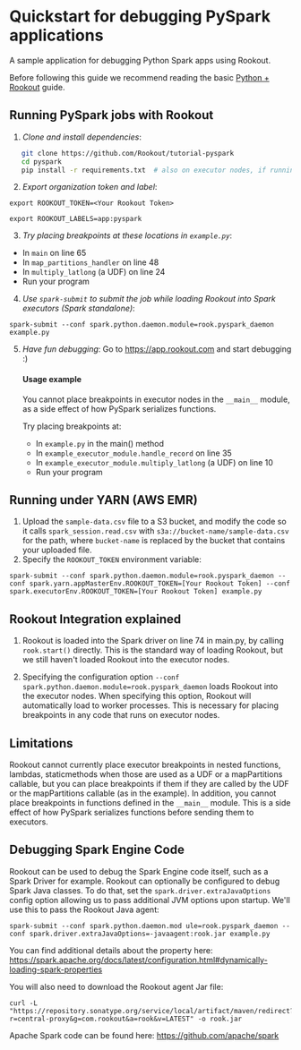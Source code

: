 
# Quickstart for debugging PySpark applications

A sample application for debugging Python Spark apps using Rookout.

Before following this guide we recommend reading the basic [Python + Rookout](https://docs.rookout.com/docs/sdk-setup.html) guide.

## Running PySpark jobs with Rookout

1. *Clone and install dependencies*:
 ```bash
    git clone https://github.com/Rookout/tutorial-pyspark
    cd pyspark
    pip install -r requirements.txt  # also on executor nodes, if running in a cluster
```

2. *Export organization token and label*:
 ```
export ROOKOUT_TOKEN=<Your Rookout Token>
```
```
export ROOKOUT_LABELS=app:pyspark
```

3. *Try placing breakpoints at these locations in `example.py`*:
* In `main` on line 65
* In `map_partitions_handler` on line 48
* In `multiply_latlong` (a UDF) on line 24
* Run your program


4. *Use `spark-submit` to submit the job while loading Rookout into Spark executors (Spark standalone)*:
```
spark-submit --conf spark.python.daemon.module=rook.pyspark_daemon example.py
```


5. *Have fun debugging*:
	Go to https://app.rookout.com and start debugging :)

    #### Usage example
    You cannot place breakpoints in executor nodes in the `__main__` module, as a side effect of how PySpark serializes functions.

    Try placing breakpoints at:
    * In `example.py` in the main() method
    * In `example_executor_module.handle_record` on line 35
    * In `example_executor_module.multiply_latlong` (a UDF) on line 10
    * Run your program

## Running under YARN (AWS EMR)
1. Upload the `sample-data.csv` file to a S3 bucket, and modify the code so it calls `spark_session.read.csv` with `s3a://bucket-name/sample-data.csv` for the path, where `bucket-name` is replaced by the bucket that contains your uploaded file.
2. Specify the `ROOKOUT_TOKEN` environment variable:

```
spark-submit --conf spark.python.daemon.module=rook.pyspark_daemon --conf spark.yarn.appMasterEnv.ROOKOUT_TOKEN=[Your Rookout Token] --conf spark.executorEnv.ROOKOUT_TOKEN=[Your Rookout Token] example.py
```



## Rookout Integration explained
1. Rookout is loaded into the Spark driver on line 74 in main.py, by calling `rook.start()` directly. This is the standard way of loading Rookout, but we still haven't loaded Rookout into the executor nodes.

2. Specifying the configuration option `--conf spark.python.daemon.module=rook.pyspark_daemon` loads Rookout into the executor nodes. When specifying this option, Rookout will automatically load to worker processes. This is necessary for placing breakpoints in any code that runs on executor nodes.

## Limitations
Rookout cannot currently place executor breakpoints in nested functions, lambdas, staticmethods when those are used as a UDF or a mapPartitions callable, but you can place breakpoints if them if they are called by the UDF or the mapPartitions callable (as in the example).
In addition, you cannot place breakpoints in functions defined in the `__main__` module.
This is a side effect of how PySpark serializes functions before sending them to executors. 

[Python + Rookout]: https://docs.rookout.com/docs/sdk-setup.html
## Debugging Spark Engine Code
Rookout can be used to debug the Spark Engine code itself, such as a Spark Driver for example. Rookout can optionally be configured to debug Spark Java classes. To do that, set the `spark.driver.extraJavaOptions` config option allowing us to pass additional JVM options upon startup. We'll use this to pass the Rookout Java agent:
```
spark-submit --conf spark.python.daemon.mod ule=rook.pyspark_daemon --conf spark.driver.extraJavaOptions=-javaagent:rook.jar example.py
```
You can find additional details about the property here: https://spark.apache.org/docs/latest/configuration.html#dynamically-loading-spark-properties

You will also need to download the Rookout agent Jar file:
```
curl -L "https://repository.sonatype.org/service/local/artifact/maven/redirect?r=central-proxy&g=com.rookout&a=rook&v=LATEST" -o rook.jar
```
Apache Spark code can be found here: https://github.com/apache/spark
